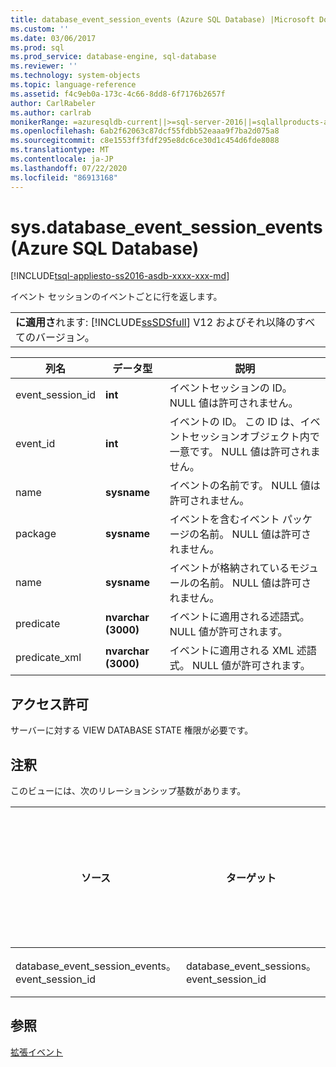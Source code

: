 ```yaml
---
title: database_event_session_events (Azure SQL Database) |Microsoft Docs
ms.custom: ''
ms.date: 03/06/2017
ms.prod: sql
ms.prod_service: database-engine, sql-database
ms.reviewer: ''
ms.technology: system-objects
ms.topic: language-reference
ms.assetid: f4c9eb0a-173c-4c66-8dd8-6f7176b2657f
author: CarlRabeler
ms.author: carlrab
monikerRange: =azuresqldb-current||>=sql-server-2016||=sqlallproducts-allversions||>=sql-server-linux-2017||=azuresqldb-mi-current
ms.openlocfilehash: 6ab2f62063c87dcf55fdbb52eaaa9f7ba2d075a8
ms.sourcegitcommit: c8e1553ff3fdf295e8dc6ce30d1c454d6fde8088
ms.translationtype: MT
ms.contentlocale: ja-JP
ms.lasthandoff: 07/22/2020
ms.locfileid: "86913168"
---
```

# <a name="sysdatabase_event_session_events-azure-sql-database"></a>sys.database_event_session_events (Azure SQL Database)
[!INCLUDE[tsql-appliesto-ss2016-asdb-xxxx-xxx-md](../../includes/tsql-appliesto-ss2016-asdb-xxxx-xxx-md.md)]

  イベント セッションのイベントごとに行を返します。  
  
||  
|-|  
|**に適用さ**れます: [!INCLUDE[ssSDSfull](../../includes/sssdsfull-md.md)] V12 およびそれ以降のすべてのバージョン。|  
  
|列名|データ型|説明|  
|-----------------|---------------|-----------------|  
|event_session_id|**int**|イベントセッションの ID。 NULL 値は許可されません。|  
|event_id|**int**|イベントの ID。 この ID は、イベントセッションオブジェクト内で一意です。 NULL 値は許可されません。|  
|name|**sysname**|イベントの名前です。 NULL 値は許可されません。|  
|package|**sysname**|イベントを含むイベント パッケージの名前。 NULL 値は許可されません。|  
|name|**sysname**|イベントが格納されているモジュールの名前。 NULL 値は許可されません。|  
|predicate|**nvarchar (3000)**|イベントに適用される述語式。 NULL 値が許可されます。|  
|predicate_xml|**nvarchar (3000)**|イベントに適用される XML 述語式。 NULL 値が許可されます。|  
  
## <a name="permissions"></a>アクセス許可  
 サーバーに対する VIEW DATABASE STATE 権限が必要です。  
  
## <a name="remarks"></a>注釈  
 このビューには、次のリレーションシップ基数があります。  
  
| ソース | ターゲット | リレーションシップ |
| ---- | -- | ------------ |
|database_event_session_events。 event_session_id|database_event_sessions。 event_session_id|多対一|  
  
## <a name="see-also"></a>参照  
 [拡張イベント](../../relational-databases/extended-events/extended-events.md)  
  
  
